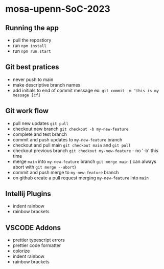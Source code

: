 # mosa-upenn-SoC-2023

## Running the app ##
- pull the repostiory
- run `npm install`
- run `npm run start`


## Git best pratices ##
- never push to main
- make descriptive branch names
- add initials to end of commit message ex: `git commit -m "this is my message [cf]`

## Git work flow ##
- pull new updates `git pull`
- checkout new branch `git checkout -b my-new-feature`
- complete and test branch
- commit and push updates to `my-new-feature` branch
- checkout and pull main `git checkout main` and `git pull`
- checkout previous branch `git checkout my-new-feature` - no '-b' this time
- merge `main` into `my-new-feature` branch `git merge main` ( can always abort with `git merge --abort`)
- commit and push merge to `my-new-feature` branch
- on github create a pull request merging `my-new-feature` into `main`

## Intellij Plugins ##
- indent rainbow
- rainbow brackets

## VSCODE Addons ##
- prettier typescript errors
- prettier code formatter
- colorize
- indent rainbow
- rainbow brackets
